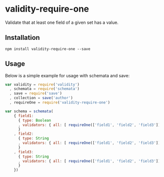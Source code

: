 # validity-require-one

Validate that at least one field of a given set has a value.

## Installation

```
npm install validity-require-one --save
```

## Usage

Below is a simple example for usage with schemata and save:

``` js
var validity = require('validity')
  , schemata = require('schemata')
  , save = require('save')
  , collection = save('author')
  , requireOne = require('validity-require-one')

var schema = schemata(
    { field1:
      { type: Boolean
      , validators: { all: [ requireOne(['field1', 'field2', 'field3']) ] }
      }
    , field2:
      { type: String
      , validators: { all: [ requireOne(['field1', 'field2', 'field3']) ] }
      }
    , field3:
      { type: String
      , validators: { all: [ requireOne(['field1', 'field2', 'field3']) ] }
      }
    })

```
